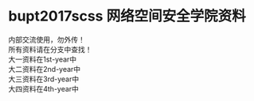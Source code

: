 # bupt2017scss 网络空间安全学院资料

内部交流使用，勿外传！<br>
所有资料请在分支中查找！<br>
大一资料在1st-year中<br>
大二资料在2nd-year中<br>
大三资料在3rd-year中<br>
大四资料在4th-year中<br>
